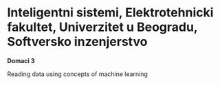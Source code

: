 # Inteligentni sistemi, Elektrotehnicki fakultet, Univerzitet u Beogradu, Softversko inzenjerstvo

**Domaci 3**

Reading data using concepts of machine learning
